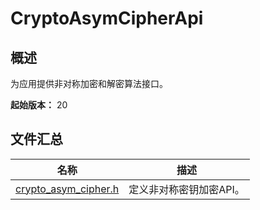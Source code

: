 # CryptoAsymCipherApi

## 概述

为应用提供非对称加密和解密算法接口。

**起始版本：** 20
## 文件汇总

| 名称 | 描述 |
| -- | -- |
| [crypto_asym_cipher.h](capi-crypto-asym-cipher-h.md) | 定义非对称密钥加密API。 |
